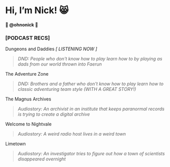 # Hi, I’m Nick! 😸
#### 🦕 @ohnonick 🦕
### **[PODCAST RECS]**
Dungeons and Daddies *[ LISTENING NOW ]*  
> *DND: People who don't know how to play learn how to by playing as dads from our world thrown into Faerun*
> 
The Adventure Zone
> *DND: Brothers and a father who don't know how to play learn how to classic adventuring team style (WITH A GREAT STORY!)*
> 
The Magnus Archives  
> *Audiostory: An archivist in an institute that keeps paranormal records is trying to create a digital archive*
> 
Welcome to Nightvale  
> *Audiostory: A weird radio host lives in a weird town*
> 
Limetown  
> *Audiostory: An investigator tries to figure out how a town of scientists disappeared overnight*
> 

<!---
ohnonick/ohnonick is a ✨ special ✨ repository because its `README.md` (this file) appears on your GitHub profile.
You can click the Preview link to take a look at your changes.
--->
